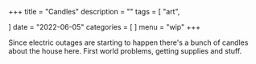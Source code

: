 +++
title = "Candles"
description = ""
tags = [
    "art",

]
date = "2022-06-05"
categories = [
]
menu = "wip"
+++

Since electric outages are starting to happen there's a bunch of candles about the house here. First world problems, getting supplies and stuff. 
